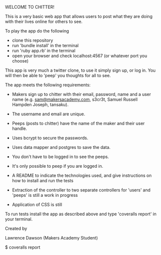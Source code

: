 WELCOME TO CHITTER!

This is a very basic web app that allows users to post what they are doing with their lives online for others to see.

To play the app do the following

 - clone this repository
 - run 'bundle install' in the terminal
 - run 'ruby app.rb' in the terminal
 - open your browser and check localhost:4567 (or whatever port you choose)

This app is very much a twitter clone, to use it simply sign up, or log in.
You will then be able to 'peep' you thoughts for all to see.

The app meets the following requirements:

 - Makers sign up to chitter with their email, password, name and a user name (e.g. sam@makersacademy.com, s3cr3t, Samuel Russell Hampden Joseph, tansaku).
 - The username and email are unique.
 - Peeps (posts to chitter) have the name of the maker and their user handle.
 - Uses bcrypt to secure the passwords.
 - Uses data mapper and postgres to save the data.
 - You don't have to be logged in to see the peeps.
- It's only possible to peep if you are logged in.
- A README to indicate the technologies used, and give instructions on how to install and run the tests

 - Extraction of the controller to two separate controllers for 'users' and 'peeps' is still a work in progress
 - Application of CSS is still

 To run tests install the app as described above and type 'coveralls report' in your terminal.

Created by

Lawrence Dawson
(Makers Academy Student)

$ coveralls report

